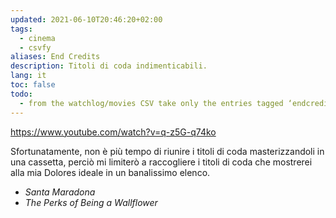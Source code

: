 ```yaml
---
updated: 2021-06-10T20:46:20+02:00
tags:
  - cinema
  - csvfy
aliases: End Credits
description: Titoli di coda indimenticabili.
lang: it
toc: false
todo:
  - from the watchlog/movies CSV take only the entries tagged ‘endcredits’
---
```

https://www.youtube.com/watch?v=q-z5G-q74ko

Sfortunatamente, non è più tempo di riunire i titoli di coda masterizzandoli in una cassetta, perciò mi limiterò a raccogliere i titoli di coda che mostrerei alla mia Dolores ideale in un banalissimo elenco.

- <cite>Santa Maradona</cite>
- <cite>The Perks of Being a Wallflower</cite>